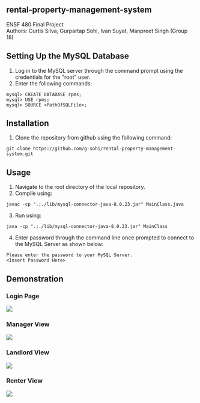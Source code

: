 ## rental-property-management-system
ENSF 480 Final Project </br>
Authors: Curtis Silva, Gurpartap Sohi, Ivan Suyat, Manpreet Singh (Group 18)

## Setting Up the MySQL Database
1. Log in to the MySQL server through the command prompt using the credentials for the "root" user.
2. Enter the following commands:
```
mysql> CREATE DATABASE rpms;
mysql> USE rpms;
mysql> SOURCE <PathOfSQLFile>;
```
 
## Installation
1. Clone the repository from github using the following command:
```
git clone https://github.com/g-sohi/rental-property-management-system.git
```

## Usage
1. Navigate to the root directory of the local repository.
2. Compile using: 
```
javac -cp ".;./lib/mysql-connector-java-8.0.23.jar" MainClass.java
```
3. Run using:
```
java -cp ".;./lib/mysql-connector-java-8.0.23.jar" MainClass
```
4. Enter password through the command line once prompted to connect to the MySQL Server as shown below:
```
Please enter the password to your MySQL Server.
<Insert Password Here>
```
## Demonstration
### Login Page
![](Login.gif)

### Manager View
![](Manager.gif)

### Landlord View
![](Landlord.gif)

### Renter View
![](Renter.gif)
